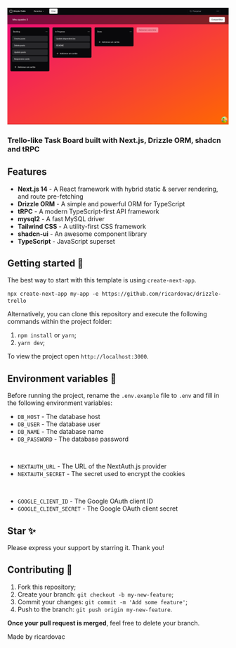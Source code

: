 <p align="center">
  <img src="public/og2.png" alt="Next.js and TypeScript">
</p>

### Trello-like Task Board built with Next.js, Drizzle ORM, shadcn and tRPC

## Features

- **Next.js 14** - A React framework with hybrid static & server rendering, and route pre-fetching
- **Drizzle ORM** - A simple and powerful ORM for TypeScript
- **tRPC** - A modern TypeScript-first API framework
- **mysql2** - A fast MySQL driver
- **Tailwind CSS** - A utility-first CSS framework
- **shadcn-ui** - An awesome component library
- **TypeScript** - JavaScript superset

## Getting started 🚀

The best way to start with this template is using `create-next-app`.

```
npx create-next-app my-app -e https://github.com/ricardovac/drizzle-trello
```

Alternatively, you can clone this repository and execute the following commands within the project folder:

1. `npm install` or `yarn`;
2. `yarn dev`;

To view the project open `http://localhost:3000`.

## Environment variables 🔑

Before running the project, rename the `.env.example` file to `.env` and fill in the following environment variables:

- `DB_HOST` - The database host
- `DB_USER` - The database user
- `DB_NAME` - The database name
- `DB_PASSWORD` - The database password

<br/>

- `NEXTAUTH_URL` - The URL of the NextAuth.js provider
- `NEXTAUTH_SECRET` - The secret used to encrypt the cookies

<br/>

- `GOOGLE_CLIENT_ID` - The Google OAuth client ID
- `GOOGLE_CLIENT_SECRET` - The Google OAuth client secret

## Star ✨

Please express your support by starring it. Thank you!

## Contributing 🤝

1. Fork this repository;
2. Create your branch: `git checkout -b my-new-feature`;
3. Commit your changes: `git commit -m 'Add some feature'`;
4. Push to the branch: `git push origin my-new-feature`.

**Once your pull request is merged**, feel free to delete your branch.

Made by ricardovac
